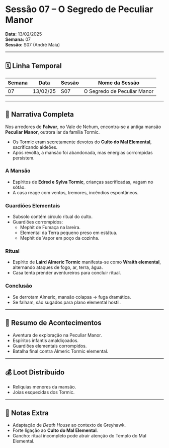 # Sessão 07 – O Segredo de Peculiar Manor  
**Data:** 13/02/2025  
**Semana:** 07  
**Sessão:** S07 (André Maia)  

---

## 🗓 Linha Temporal
| Semana | Data      | Sessão | Nome da Sessão           |
|--------|-----------|--------|---------------------------|
| 07     | 13/02/25  | S07    | O Segredo de Peculiar Manor |

---

## 📖 Narrativa Completa
Nos arredores de **Falwur**, no Vale de Nehum, encontra-se a antiga mansão **Peculiar Manor**, outrora lar da família Tormic.  
- Os Tormic eram secretamente devotos do **Culto do Mal Elemental**, sacrificando aldeões.  
- Após revolta, a mansão foi abandonada, mas energias corrompidas persistem.  

### A Mansão
- Espíritos de **Edred e Sylva Tormic**, crianças sacrificadas, vagam no sótão.  
- A casa reage com ventos, tremores, incêndios espontâneos.  

### Guardiões Elementais
- Subsolo contém círculo ritual do culto.  
- Guardiões corrompidos:  
  - Mephit de Fumaça na lareira.  
  - Elemental da Terra pequeno preso em estátua.  
  - Mephit de Vapor em poço da cozinha.  

### Ritual
- Espírito de **Laird Almeric Tormic** manifesta-se como **Wraith elemental**, alternando ataques de fogo, ar, terra, água.  
- Casa tenta prender aventureiros para concluir ritual.  

### Conclusão
- Se derrotam Almeric, mansão colapsa → fuga dramática.  
- Se falham, são sugados para plano elemental hostil.  

---

## 🎲 Resumo de Acontecimentos
- Aventura de exploração na Peculiar Manor.  
- Espíritos infantis amaldiçoados.  
- Guardiões elementais corrompidos.  
- Batalha final contra Almeric Tormic elemental.  

---

## 💰 Loot Distribuído
- Relíquias menores da mansão.  
- Joias esquecidas dos Tormic.  

---

## 🧾 Notas Extra
- Adaptação de *Death House* ao contexto de Greyhawk.  
- Forte ligação ao **Culto do Mal Elemental**.  
- Gancho: ritual incompleto pode atrair atenção do Templo do Mal Elemental.  
